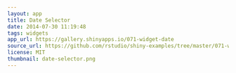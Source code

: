 ```yaml
---
layout: app
title: Date Selector
date: 2014-07-30 11:19:48
tags: widgets
app_url: https://gallery.shinyapps.io/071-widget-date
source_url: https://github.com/rstudio/shiny-examples/tree/master/071-widget-date
license: MIT
thumbnail: date-selector.png
---
```

